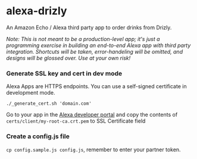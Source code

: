 # alexa-drizly

An Amazon Echo / Alexa third party app to order drinks from Drizly.

_Note: This is not meant to be a production-level app; it's just a programming exercise in building an end-to-end Alexa app with third party integration. Shortcuts will be taken, error-handeling will be omitted, and designs will be glossed over. Use at your own risk!_


### Generate SSL key and cert in dev mode

Alexa Apps are HTTPS endpoints. You can use a self-signed certificate in development mode.

`./_generate_cert.sh 'domain.com'`

Go to your app in the [Alexa developer portal](https://developer.amazon.com/edw/home.html) and copy the contents of `certs/client/my-root-ca.crt.pem` to SSL Certificate field 

### Create a config.js file
`cp config.sample.js config.js`, remember to enter your partner token.
